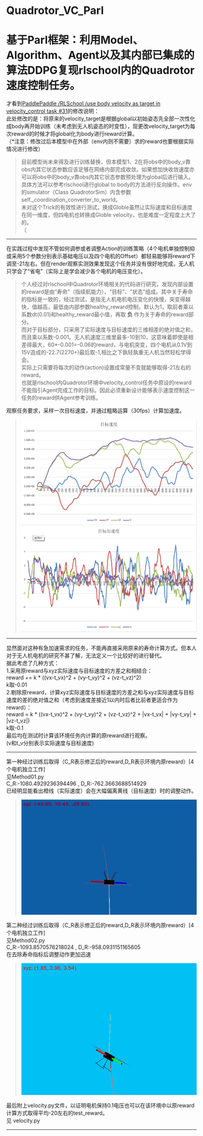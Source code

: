 # Quadrotor_VC_Parl
基于Parl框架：利用Model、Algorithm、Agent以及其内部已集成的算法DDPG复现rlschool内的Quadrotor速度控制任务。
===

才看到[PaddlePaddle /RLSchool /use body velocity as target in velocity_control task #31](https://github.com/PaddlePaddle/RLSchool/pull/31/commits/e94b5d8142f4e9bfbcea95f7849d97b37cb45c59)的修改说明：<br>
此处修改的是：将原来的velocity_target是根据global以初始姿态先全部一次性化成body再开始训练（未考虑到无人机姿态的时变性），现更改velocity_target为每次reward的时候才将global化为body进行reward计算。<br>（*注意：修改过后本模型中在外部（env内则不需要）求的reward也要根据实际情况进行修改）<br>
>目前模型尚未来得及进行训练替换，但本模型1、2在将obs中的body_v靠obs内其它状态参数应该足够在网络内部完成收敛。如果想加快收敛速度亦可以将obs中的body_v靠obs内其它状态参数预处理为global后进行输入。<br>
>具体方法可以参考rlschool进行global to body的方法进行反向操作。env的simulator（Class QuadrotorSim）内含参数self._coordination_converter_to_world。<br>
>未对这个Trick的有效性进行测试，换成Globle虽然让实际速度和目标速度在同一维度，但四电机也转换成Globle velocity，也是难度一定程度上大了的。<br>
（

---
在实践过程中发现不管如何调参或者调整Action的训练策略（4个电机单独控制抑或采用5个参数分别表示基础电压以及四个电机的Offset）都轻易能够将reward下调至-21左右。但在render观察实测效果发现这个任务并没有很好地完成，无人机只学会了“省电”（实际上是学会减少各个电机的电压变化）。<br> 
>个人经过对rlschool中Quadrotor环境相关的代码进行研究，发现内部设置的reward是由“寿命”（指续航能力）、“目标”、“状态”组成。其中关于寿命的指标是一致的，经过测试，是指无人机电机电压变化的快慢，突变得越快，值越高，最低由内部参数healthy_reward控制，默认为1，取前者乘以系数dt(0.01)和healthy_reward最小值，再取  **负** 作为关于寿命的reward部分。<br> 
>而对于目标部分，只采用了实际速度与目标速度的三维相差的绝对值之和，而且乘以系数-0.001。无人机速度三维里最多-10到10，这意味着即使是相差得最大，60*-0.001=-0.06的reward，与电机突变，四个电机从0.1V到15V造成的-22.7(2270+)最后取-1,相比之下孰轻孰重无人机当然轻松学得会。<br> 
>实际上只需要将每次的动作(action)设置成常量不变就能够取得-21左右的reward。<br> 
>也就是rlschool内Quadrotor环境中velocity_control任务中原设的reward不能指引Agent完成工作的目标。因此必须重新设计能够表示速度控制这一任务的reward供Agent参考训练。<br> 

观察任务要求，采样一次目标速度，并通过粗略运算（30fps）计算加速度。<br> 
>![](https://github.com/solution-cn/pic/blob/master/V.png)<br>
>![](https://github.com/solution-cn/pic/blob/master/A.png)<br>

---
显然面对这种有急加速需求的任务，不能再直接采用原来的寿命计算方式。但本人对于无人机电机的研究不甚了解，无法定义一个比较好的进行替代。<br>
据此考虑了几种方式：<br> 
1.采用原reward与xyz实际速度与目标速度的方差之和相结合：<br> 
reward += k * ((vx-t_vx)^2 + (vy-t_vy)^2 + (vz-t_vz)^2)<br> 
k取-0.01<br> 
2.剔除原reward，计算xyz实际速度与目标速度的方差之和与xyz实际速度与目标速度的差的绝对值之和（考虑到速度差接近1以内时后者比前者更适合作为reward）：<br> 
reward = k *  ((vx-t_vx)^2 + (vy-t_vy)^2 + (vz-t_vz)^2 + |vx-t_vx| + |vy-t_vy| + |vz-t_vz|)<br> 
k取-0.1<br> 
最后均在测试时计算该环境任务内计算的原reward进行观察。<br> 
(v和t_v分别表示实际速度与目标速度)

---
第一种经过训练后取得（C_R表示修正后的reward,D_R表示环境内原reward）[4个电机独立工作]<br> 
见Method01.py<br> 
C_R:-1080.4929236394496 , D_R:-762.3663688514929<br> 
已经明显能看出橙线（实际速度）会在大幅偏离黄线（目标速度）时的调整动作。<br> 
>![](https://github.com/solution-cn/pic/blob/master/123.gif)  <br> 

第二种经过训练后取得（C_R表示修正后的reward,D_R表示环境内原reward）[4个电机独立工作]<br>
见Method02.py<br> 
C_R:-1093.8570576218024 , D_R:-958.0931151165605<br>
在去除寿命指标后调整动作更加迅速<br>
>![](https://github.com/solution-cn/pic/blob/master/L3.gif)  <br> 

最后附上velocity.py文件，以证明电机保持0.1电压也可以在该环境中以原reward计算方式取得平均-20左右的test_reward。<br>
见 velocity.py<br>

---
